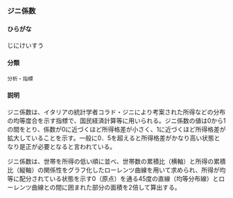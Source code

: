 <div style="display:none;">

## [あ行](securities-terms?id=あ行)
## [か行](securities-terms?id=か行)
## [さ行](securities-terms?id=さ行)

</div>

### ジニ係数

#### ひらがな

じにけいすう

#### 分類

`分析・指標`

#### 説明

ジニ係数は、イタリアの統計学者コラド・ジニにより考案された所得などの分布の均等度合を示す指標で、国民経済計算等に用いられる。ジニ係数の値は0から1の間をとり、係数が0に近づくほど所得格差が小さく、1に近づくほど所得格差が拡大していることを示す。一般に0．5を超えると所得格差がかなり高い状態となり是正が必要となると言われている。
 
ジニ係数は、世帯を所得の低い順に並べ、世帯数の累積比（横軸）と所得の累積比（縦軸）の関係性をグラフ化したローレンツ曲線を用いて求められ、所得が均等に配分されている状態を示す0（原点）を通る45度の直線（均等分布線）とローレンツ曲線との間に囲まれた部分の面積を2倍して算出する。

<div style="display:none;">

## [た行](securities-terms?id=た行)
## [な行](securities-terms?id=な行)
## [は行](securities-terms?id=は行)
## [ま行](securities-terms?id=ま行)
## [や行](securities-terms?id=や行)
## [ら行](securities-terms?id=ら行)
## [わ行](securities-terms?id=わ行)
## [英数字・記号](securities-terms?id=英数字・記号)

</div>

